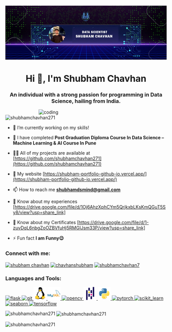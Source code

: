 ![logo](https://github.com/shubhamchavhan271/shubhamchavhan271/blob/main/Github%20Banner%20shubham-1.jpg)
<h1 align="center">Hi 👋, I'm Shubham Chavhan</h1>
<h3 align="center">An individual with a strong passion for programming in Data Science, hailing from India.</h3>

<img align="right" alt="coding" width="400" src="https://user-images.githubusercontent.com/55389276/140866485-8fb1c876-9a8f-4d6a-98dc-08c4981eaf70.gif">

<p align="left"> <img src="https://komarev.com/ghpvc/?username=shubhamchavhan271&label=Profile%20views&color=0e75b6&style=flat" alt="shubhamchavhan271" /> </p>

- 🔭 I’m currently working on my skills!

- 🌱 I have completed **Post Graduation Diploma Course In Data Science – Machine Learning & AI Course In Pune**

- 👨‍💻 All of my projects are available at [https://github.com/shubhamchavhan271](https://github.com/shubhamchavhan271)

- 📝 My website [https://shubham-portfolio-github-io.vercel.app/](https://shubham-portfolio-github-io.vercel.app/)

- 📫 How to reach me **shubhamdsmind@gmail.com**

- 📄 Know about my experiences [https://drive.google.com/file/d/1Oj6AhzXphCYm5QrjkxbLKsKmQGuT5Sy8/view?usp=share_link]
- 📄 Know about my Certificates [https://drive.google.com/file/d/1-zuvDqL6nbgZoOZBVfuHj5RMGIJsm33P/view?usp=share_link]
- ⚡ Fun fact **I am Funny😉**

<h3 align="left">Connect with me:</h3>
<p align="left">
<a href="https://www.linkedin.com/in/shubhamchavhan" target="blank"><img align="center" src="https://raw.githubusercontent.com/rahuldkjain/github-profile-readme-generator/master/src/images/icons/Social/linked-in-alt.svg" alt="shubham chavhan" height="30" width="40" /></a>
<a href="https://kaggle.com/chavhanshubham" target="blank"><img align="center" src="https://raw.githubusercontent.com/rahuldkjain/github-profile-readme-generator/master/src/images/icons/Social/kaggle.svg" alt="chavhanshubham" height="30" width="40" /></a>
<a href="https://instagram.com/shubhamchavhan7" target="blank"><img align="center" src="https://raw.githubusercontent.com/rahuldkjain/github-profile-readme-generator/master/src/images/icons/Social/instagram.svg" alt="shubhamchavhan7" height="30" width="40" /></a>
</p>

<h3 align="left">Languages and Tools:</h3>
<p align="left"> <a href="https://flask.palletsprojects.com/" target="_blank" rel="noreferrer"> <img src="https://www.vectorlogo.zone/logos/pocoo_flask/pocoo_flask-icon.svg" alt="flask" width="40" height="40"/> </a> <a href="https://git-scm.com/" target="_blank" rel="noreferrer"> <img src="https://www.vectorlogo.zone/logos/git-scm/git-scm-icon.svg" alt="git" width="40" height="40"/> </a> <a href="https://www.linux.org/" target="_blank" rel="noreferrer"> <img src="https://raw.githubusercontent.com/devicons/devicon/master/icons/linux/linux-original.svg" alt="linux" width="40" height="40"/> </a> <a href="https://www.mysql.com/" target="_blank" rel="noreferrer"> <img src="https://raw.githubusercontent.com/devicons/devicon/master/icons/mysql/mysql-original-wordmark.svg" alt="mysql" width="40" height="40"/> </a> <a href="https://opencv.org/" target="_blank" rel="noreferrer"> <img src="https://www.vectorlogo.zone/logos/opencv/opencv-icon.svg" alt="opencv" width="40" height="40"/> </a> <a href="https://pandas.pydata.org/" target="_blank" rel="noreferrer"> <img src="https://raw.githubusercontent.com/devicons/devicon/2ae2a900d2f041da66e950e4d48052658d850630/icons/pandas/pandas-original.svg" alt="pandas" width="40" height="40"/> </a> <a href="https://www.python.org" target="_blank" rel="noreferrer"> <img src="https://raw.githubusercontent.com/devicons/devicon/master/icons/python/python-original.svg" alt="python" width="40" height="40"/> </a> <a href="https://pytorch.org/" target="_blank" rel="noreferrer"> <img src="https://www.vectorlogo.zone/logos/pytorch/pytorch-icon.svg" alt="pytorch" width="40" height="40"/> </a> <a href="https://scikit-learn.org/" target="_blank" rel="noreferrer"> <img src="https://upload.wikimedia.org/wikipedia/commons/0/05/Scikit_learn_logo_small.svg" alt="scikit_learn" width="40" height="40"/> </a> <a href="https://seaborn.pydata.org/" target="_blank" rel="noreferrer"> <img src="https://seaborn.pydata.org/_images/logo-mark-lightbg.svg" alt="seaborn" width="40" height="40"/> </a> <a href="https://www.tensorflow.org" target="_blank" rel="noreferrer"> <img src="https://www.vectorlogo.zone/logos/tensorflow/tensorflow-icon.svg" alt="tensorflow" width="40" height="40"/> </a> </p>

<p><img align="left" src="https://github-readme-stats.vercel.app/api/top-langs?username=shubhamchavhan271&show_icons=true&locale=en&layout=compact" alt="shubhamchavhan271" /></p>

<p>&nbsp;<img align="center" src="https://github-readme-stats.vercel.app/api?username=shubhamchavhan271&show_icons=true&locale=en" alt="shubhamchavhan271" /></p>

<p><img align="center" src="https://github-readme-streak-stats.herokuapp.com/?user=shubhamchavhan271&" alt="shubhamchavhan271" /></p>
